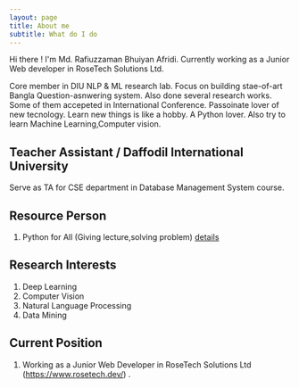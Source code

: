 ```yaml
---
layout: page
title: About me
subtitle: What do I do
---
```


Hi there ! I'm Md. Rafiuzzaman Bhuiyan Afridi. Currently working as a Junior Web developer in RoseTech Solutions Ltd.

Core member in DIU NLP & ML research lab. Focus on building stae-of-art Bangla Question-asnwering system. Also done several research works. Some of them accepeted in International Conference. Passoinate lover of new tecnology. Learn new things is like a hobby. A Python lover. Also try to learn Machine Learning,Computer vision. 

## Teacher Assistant / Daffodil International University
Serve as TA for CSE department in Database Management System course. 

## Resource Person
1. Python for All (Giving lecture,solving problem) [details](https://www.facebook.com/groups/191702245271190/about/)

## Research Interests
1. Deep Learning
2. Computer Vision
3. Natural Language Processing
4. Data Mining

## Current Position
1. Working as a Junior Web Developer in RoseTech Solutions Ltd (https://www.rosetech.dev/) .




